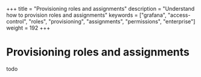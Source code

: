 +++
title = "Provisioning roles and assignments"
description = "Understand how to provision roles and assignments"
keywords = ["grafana", "access-control", "roles", "provisioning", "assignments", "permissions", "enterprise"]
weight = 192
+++

# Provisioning roles and assignments

todo
